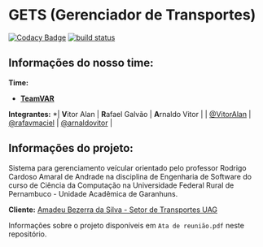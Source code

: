 # **GETS (Gerenciador de Transportes)**

[![Codacy Badge](https://api.codacy.com/project/badge/Grade/c5464d04db5b4bf59a11c2bc94eea3e9)](https://www.codacy.com/manual/VitorAlan/GETS?utm_source=github.com&amp;utm_medium=referral&amp;utm_content=VitorAlan/GETS&amp;utm_campaign=Badge_Grade)
[![build status](
  http://img.shields.io/travis/GestaoTransportesUag/GETS/master.svg?style=flat)](
 https://travis-ci.org/GestaoTransportesUag/GETS)
## Informações do nosso time:

**Time:**
* [**TeamVAR**](https://github.com/orgs/GestaoTransportesUag/teams/teamvar)

**Integrantes:**
*| **V**itor Alan | **R**afael Galvão | **A**rnaldo Vitor |
| [@VitorAlan](https://github.com/VitorAlan) | [@rafavmaciel](https://github.com/rafavmaciel) | [@arnaldovitor](https://github.com/arnaldovitor) | 

## Informações do projeto:

Sistema para gerenciamento veícular orientado pelo professor Rodrigo Cardoso Amaral de Andrade na disciplina de Engenharia de Software do curso de Ciência da Computação na Universidade Federal Rural de Pernambuco - Unidade Acadêmica de Garanhuns.

**Cliente:** [Amadeu Bezerra da Silva - Setor de Transportes UAG](https://goo.gl/maps/i3tb1LyxfXpN8HMQ8)

Informações sobre o projeto disponíveis em `Ata de reunião.pdf` neste repositório.
